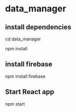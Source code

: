 # data_manager

## install dependencies

cd data_manager

npm install

## install firebase

npm install firebase

## Start React app

npm start
